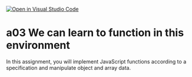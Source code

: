 [![Open in Visual Studio Code](https://classroom.github.com/assets/open-in-vscode-f059dc9a6f8d3a56e377f745f24479a46679e63a5d9fe6f495e02850cd0d8118.svg)](https://classroom.github.com/online_ide?assignment_repo_id=5989083&assignment_repo_type=AssignmentRepo)
# a03 We can learn to function in this environment
In this assignment, you will implement JavaScript functions according to a specification and manipulate object and array data.
